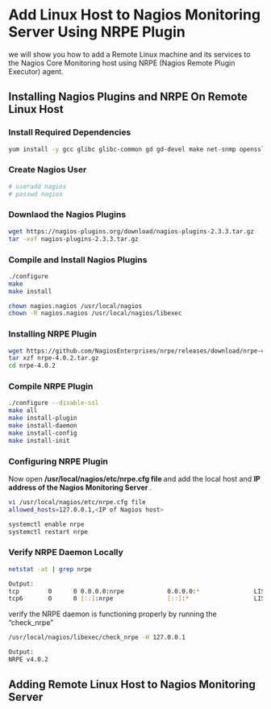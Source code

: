 # Add Linux Host to Nagios Monitoring Server Using NRPE Plugin
we will show you how to add a Remote Linux machine and its services to the Nagios Core Monitoring host using NRPE (Nagios Remote Plugin Executor) agent.

## Installing Nagios Plugins and NRPE On Remote Linux Host
### Install Required Dependencies
```sh
yum install -y gcc glibc glibc-common gd gd-devel make net-snmp openssl-devel tar wget
```
### Create Nagios User
```sh
# useradd nagios
# passwd nagios
```
### Downlaod the Nagios Plugins
```sh
wget https://nagios-plugins.org/download/nagios-plugins-2.3.3.tar.gz
tar -xvf nagios-plugins-2.3.3.tar.gz
```
### Compile and Install Nagios Plugins
```sh
./configure 
make
make install

chown nagios.nagios /usr/local/nagios
chown -R nagios.nagios /usr/local/nagios/libexec
```
### Installing NRPE Plugin
```sh
wget https://github.com/NagiosEnterprises/nrpe/releases/download/nrpe-4.0.2/nrpe-4.0.2.tar.gz
tar xzf nrpe-4.0.2.tar.gz
cd nrpe-4.0.2
```
### Compile NRPE Plugin
```sh
./configure --disable-ssl
make all
make install-plugin
make install-daemon
make install-config
make install-init
```
### Configuring NRPE Plugin
Now open <b> /usr/local/nagios/etc/nrpe.cfg file </b> and add the local host and <b> IP address of the Nagios Monitoring Server </b>.
```sh
vi /usr/local/nagios/etc/nrpe.cfg file
allowed_hosts=127.0.0.1,<IP of Nagios host>

systemctl enable nrpe
systemctl restart nrpe
```
### Verify NRPE Daemon Locally
```sh
netstat -at | grep nrpe

Output:
tcp        0      0 0.0.0.0:nrpe            0.0.0.0:*               LISTEN     
tcp6       0      0 [::]:nrpe               [::]:*                  LISTEN 
```
verify the NRPE daemon is functioning properly by running the “check_nrpe”
```sh
/usr/local/nagios/libexec/check_nrpe -H 127.0.0.1

Output:
NRPE v4.0.2
```

## Adding Remote Linux Host to Nagios Monitoring Server

###
```sh
```

###
```sh
```
###
```sh
```
###
```sh
```
###
```sh
```
#
```sh
```
#
```sh
```

